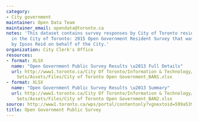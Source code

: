 ```yaml
---
category:
- City government
maintainer: Open Data Team
maintainer_email: opendata@toronto.ca
notes: 'This dataset contains survey responses by City of Toronto residents who participated
  in the City of Toronto: 2015 Open Government Resident Survey that was conducted
  by Ipsos Reid on behalf of the City.'
organization: City Clerk's Office
resources:
- format: XLSX
  name: "Open Government Public Survey Results \u2013 Full Details"
  url: http://www1.toronto.ca/City Of Toronto/Information & Technology/Open Data/Data
    Sets/Assets/Files/City of Toronto Open Government_BAN1.xlsx
- format: XLSX
  name: "Open Government Public Survey Results \u2013 Summary"
  url: http://www1.toronto.ca/City Of Toronto/Information & Technology/Open Data/Data
    Sets/Assets/Files/City of Toronto Open Government_BAN2.xlsx
source: http://www1.toronto.ca/wps/portal/contentonly?vgnextoid=599a539856de0510VgnVCM10000071d60f89RCRD&vgnextchannel=1a66e03bb8d1e310VgnVCM10000071d60f89RCRD
title: Open Government Public Survey
---
```

